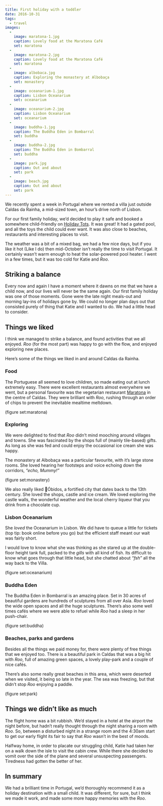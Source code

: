 ```yaml
---
title: First holiday with a toddler
date: 2016-10-31
tags:
  - travel
images:
  -
    image: maratona-1.jpg
    caption: Lovely food at the Maratona Café
    set: maratona
  -
    image: maratona-2.jpg
    caption: Lovely food at the Maratona Café
    set: maratona
  -
    image: albobaca.jpg
    caption: Exploring the monastery at Albobaça
    set: monastery
  -
    image: oceanarium-1.jpg
    caption: Lisbon Oceanarium
    set: oceanarium
  -
    image: oceanarium-2.jpg
    caption: Lisbon Oceanarium
    set: oceanarium
  -
    image: buddha-1.jpg
    caption: The Buddha Eden in Bombarral
    set: buddha
  -
    image: buddha-2.jpg
    caption: The Buddha Eden in Bombarral
    set: buddha
  -
    image: park.jpg
    caption: Out and about
    set: park
  -
    image: beach.jpg
    caption: Out and about
    set: park
---
```


We recently spent a week in Portugal where we rented a villa just outside Caldas da Rainha, a mid-sized town, an hour’s drive north of Lisbon.  

For our first family holiday, we’d decided to play it safe and booked a somewhere child-friendly on [Holiday Tots](https://www.holidaytots.co.uk/). It was great! It had a gated pool, and all the toys the child could ever want. It was also close to beaches, restaurants and interesting places to visit.

The weather was a bit of a mixed bag, we had a few nice days, but if you like it hot (Like I do) then mid-October isn’t really the time to visit Portugal. It certainly wasn’t warm enough to heat the solar-powered pool heater. I went in a few times, but it was too cold for Katie and _Roo_.

## Striking a balance

Every now and again I have a moment where it dawns on me that we have a child now, and our lives will never be the same again. Our first family holiday was one of those moments. Gone were the late night meals-out and morning lay-ins of holidays gone by. We could no longer plan days out that consisted purely of thing that Katie and I wanted to do. We had a little head to consider.

## Things we liked

I think we managed to strike a balance, and found activities that we all enjoyed. _Roo_ (for the most part) was happy to go with the flow, and enjoyed exploring new places.

Here’s some of the things we liked in and around Caldas da Rainha.

### Food

The Portuguese all seemed to love children, so made eating out at lunch extremely easy. There were excellent restaurants almost  everywhere we went, but a personal favourite was the vegetarian restaurant [Maratona](http://maratona.tv/) in the centre of Caldas. They were brilliant with _Roo_, rushing through an order of chips to prevent the inevitable mealtime meltdown.

(figure set:maratona)

### Exploring

We were delighted to find that _Roo_ didn’t mind mooching around villages and towns. She was fascinated by the shops full of (mainly tile-based) gifts. As long as she was fed and could enjoy the occasional ice cream she was happy. 

The monastery at Albobaça was a particular favourite, with it’s large stone rooms. She loved hearing her footsteps and voice echoing down the corridors, _“echo, Mummy!”_

(figure set:monastery)

We also really liked Óbidos, a fortified city that dates back to the 13th century. She loved the shops, castle and ice cream. We loved exploring the castle walls, the wonderful weather and the local cherry liqueur that you drink from a chocolate cup.

### Lisbon Oceanarium 

She _loved_ the Oceanarium in Lisbon. We did have to queue a little for tickets (top tip: book online before you go) but the efficient staff meant our wait was fairly short. 

I would love to know what she was thinking as she stared up at the double-floor height tank full, packed to the _gills_ with all kind of fish. Its difficult to know what goes through that little head, but she chatted about _“fsh”_ all the way back to the Villa.

(figure set:oceanarium)

### Buddha Eden

The Buddha Eden in Bombarral is an amazing place. Set in 30 acres of beautiful gardens are hundreds of sculptures from all over Asia. _Roo_ loved the wide open spaces and all the huge sculptures. There’s also some well times cafés where we were able to refuel while _Roo_ had a sleep in her push-chair.

(figure set:buddha)

### Beaches, parks and gardens

Besides all the things we paid money for, there were plenty of free things that we enjoyed too. There is a beautiful park in Caldas that was a big hit with _Roo_, full of amazing green spaces, a lovely play-park and a couple of nice cafés. 

There’s also some really great beaches in this area, which were deserted when we visited, it being so late in the year. The sea was freezing, but that didn’t stop _Roo_ enjoying a paddle.

(figure set:park)

## Things we didn’t like as much

The flight home was a bit rubbish. We’d stayed in a hotel at the airport the night before, but hadn’t really thought through the night sharing a room with _Roo_. So, between a disturbed night in a strange room and the 4:30am start to get our early flight its fair to say that _Roo_ wasn’t in the best of moods. 

Halfway home, in order to placate our struggling child, Katie had taken her on a walk down the isle to visit the cabin crew. While there she decided to vomit over the side of the plane and several unsuspecting passengers. Tiredness had gotten the better of her. 

## In summary

We had a brilliant time in Portugal, we’d thoroughly recommend it as a holiday destination with a small child. It was different, for sure, but I think we made it work, and made some more happy memories with the _Roo_.